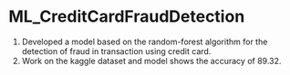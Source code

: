 # ML_CreditCardFraudDetection

1. Developed a model based on the random-forest algorithm for the detection of fraud in transaction using credit card.
2. Work on the kaggle dataset and model shows the accuracy of 89.32.
